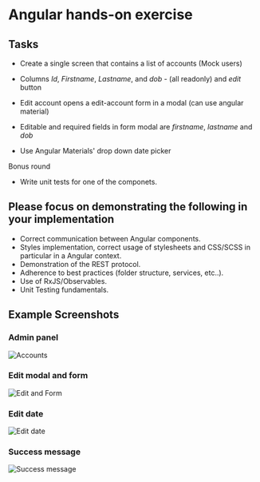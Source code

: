 # Angular hands-on exercise

## Tasks

- Create a single screen that contains a list of accounts (Mock users)

- Columns _Id_, _Firstname_, _Lastname_, and _dob_ - (all readonly) and _edit_ button

- Edit account opens a edit-account form in a modal (can use angular material)

- Editable and required fields in form modal are _firstname_, _lastname_ and _dob_

- Use Angular Materials' drop down date picker

Bonus round

- Write unit tests for one of the componets.

## Please focus on demonstrating the following in your implementation

- Correct communication between Angular components.
- Styles implementation, correct usage of stylesheets and CSS/SCSS in particular in a Angular context.
- Demonstration of the REST protocol.
- Adherence to best practices (folder structure, services, etc..).
- Use of RxJS/Observables.
- Unit Testing fundamentals.

## Example Screenshots

### Admin panel

![Accounts](tide-accounts.png)

### Edit modal and form

![Edit and Form](tide-edit-screen.png)

### Edit date

![Edit date](tide-edit-date.png)

### Success message

![Success message](tide-success-msg.png)
